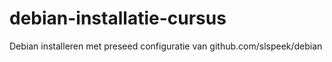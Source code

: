 # debian-installatie-cursus
Debian installeren met preseed configuratie van github.com/slspeek/debian
